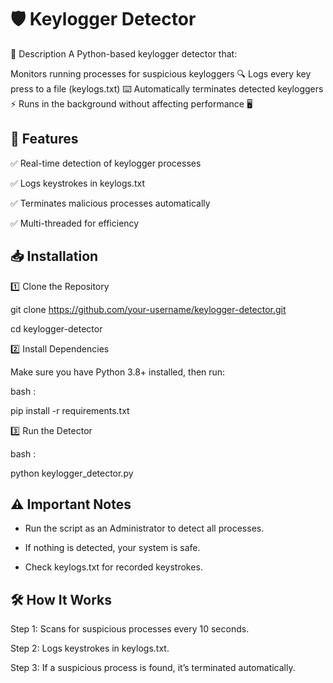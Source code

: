 
# 🛡️ Keylogger Detector

📌 Description
A Python-based keylogger detector that:

Monitors running processes for suspicious keyloggers 🔍
Logs every key press to a file (keylogs.txt) ⌨️
Automatically terminates detected keyloggers ⚡
Runs in the background without affecting performance 🖥️

## 🚀 Features

✅ Real-time detection of keylogger processes

✅ Logs keystrokes in keylogs.txt

✅ Terminates malicious processes automatically

✅ Multi-threaded for efficiency

## 📥 Installation

1️⃣ Clone the Repository

git clone https://github.com/your-username/keylogger-detector.git

cd keylogger-detector

2️⃣ Install Dependencies

Make sure you have Python 3.8+ installed, then run:

bash :

pip install -r requirements.txt

3️⃣ Run the Detector

bash :

python keylogger_detector.py


## ⚠️ Important Notes

* Run the script as an Administrator to detect all processes.

* If nothing is detected, your system is safe.

* Check keylogs.txt for recorded keystrokes.
## 🛠 How It Works

Step 1: Scans for suspicious processes every 10 seconds.

Step 2: Logs keystrokes in keylogs.txt.

Step 3: If a suspicious process is found, it’s terminated automatically.
